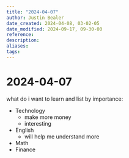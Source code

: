 ```yaml
---
title: "2024-04-07"
author: Justin Bealer
date_created: 2024-04-08, 03-02-05
date_modified: 2024-09-17, 09-30-00
reference: 
description: 
aliases: 
tags: 
---
```

# 2024-04-07
what do i want to learn and list by importance:
- Technology
  - make more money
  - interesting
- English
  - will help me understand more
- Math
- Finance